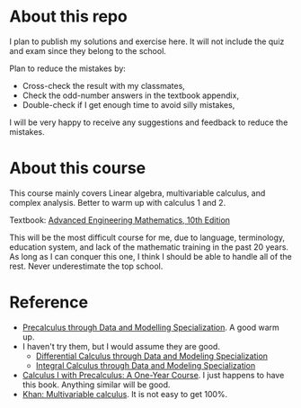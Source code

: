 # About this repo
I plan to publish my solutions and exercise here. It will not include the quiz and exam since they belong to the school.

Plan to reduce the mistakes by:
* Cross-check the result with my classmates,  
* Check the odd-number answers in the textbook appendix,
* Double-check if I get enough time to avoid silly mistakes,

I will be very happy to receive any suggestions and feedback to reduce the mistakes. 

# About this course
This course mainly covers Linear algebra, multivariable calculus, and complex analysis.
Better to warm up with calculus 1 and 2.

Textbook: [Advanced Engineering Mathematics, 10th Edition](http://webpages.iust.ac.ir/jazbi/books/10Edition-ErwinKreyszig-AdvancedEngineeringMathematics.pdf)

This will be the most difficult course for me, due to language, terminology, education system, and lack of the mathematic training in the past 20 years. As long as I can conquer this one, I think I should be able to handle all of the rest. Never underestimate the top school.

# Reference
* [Precalculus through Data and Modelling Specialization](https://www.coursera.org/specializations/precalculus-data-modelling).  A good warm up.
* I haven't try them, but I would assume they are good.
    * [Differential Calculus through Data and Modeling Specialization](https://www.coursera.org/specializations/differential-calculus-data-modeling)
    * [Integral Calculus through Data and Modeling Specialization](https://www.coursera.org/specializations/integral-calculus-data-modeling)
* [Calculus I with Precalculus: A One-Year Course](https://www.amazon.com/Calculus-I-Precalculus-One-Year-Course-dp-0618568069/dp/0618568069/ref=mt_other?_encoding=UTF8&me=&qid=1621531863). I just happens to have this book. Anything similar will be good.
* [Khan: Multivariable calculus](https://www.khanacademy.org/math/multivariable-calculus). It is not easy to get 100%.
